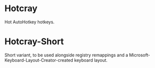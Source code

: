 # Hotcray

Hot AutoHotkey hotkeys.

# Hotcray-Short

Short variant, to be used alongside registry remappings and a Microsoft-Keyboard-Layout-Creator-created keyboard layout.
